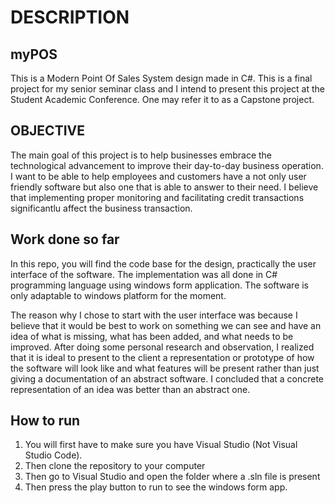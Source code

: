 # DESCRIPTION

myPOS
--------
This is a Modern Point Of Sales System design made in C#.
This is a final project for my senior seminar class and 
I intend to present this project at the Student Academic Conference.
One may refer it to as a Capstone project.

OBJECTIVE
-----------
The main goal of this project is to help businesses embrace the technological 
advancement to improve their day-to-day business operation. I want to be able to 
help employees and customers have a not only user friendly software but also one
that is able to answer to their need. I believe that implementing proper monitoring
and facilitating credit transactions significantlu affect the business transaction.


Work done so far
----------------
In this repo, you will find the code base for the design, practically the 
user interface of the software. The implementation was all done in 
C# programming language using windows form application. The software 
is only adaptable to windows platform for the moment.

The reason why I chose to start with the user interface was because I believe
that it would be best to work on something we can see and have an idea of what
is missing, what has been added, and what needs to be improved. After doing some
personal research and observation, I realized that it is ideal to present to the 
client a representation or prototype of how the software will look like and what
features will be present rather than just giving a documentation of an abstract
software. I concluded that a concrete representation of an idea was better than
an abstract one.


How to run
-----------
1. You will first have to make sure you have Visual Studio (Not Visual Studio Code). 
2. Then clone the repository to your computer
3. Then go to Visual Studio and open the folder where a .sln file is present
4. Then press the play button to run to see the windows form app.

